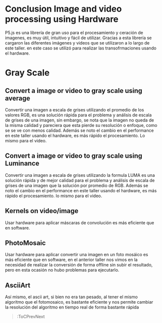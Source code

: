 # Conclusion Image and video processing using Hardware

P5.js es una librería de gran uso para el procesamiento y ceración de imagenes, es muy útil, intuitivo y fácil de utilizar. Gracias a esta librería se cargaron las diferentes imágenes y videos que se utilizaron a lo largo de este taller. en este caso se utilizó para realizar las transofrmaciones usando el hardware.

# Gray Scale
## Convert a image or video to gray scale using average
Convertir una imagen a escala de grises utilizando el promedio de los valores RGB, es una solución rápida para el  problema  y análisis de escala de grises de una imagen, sin embargo, se nota que la imagen no queda de la misma calidad y pareciera que esta pierde su resolución o enfoque, como se se ve con menos calidad. Además se noto el cambio en el performance en este taller usando el hardware, es más rápido el procesamiento. Lo mismo para el video.

## Convert a image or video to gray scale using Luminance
Convertir una imagen a escala de grises utilizando la formula LUMA es una solución rápida y de mejor calidad para el problema y análisis de escala de grises de una imagen que la solución por promedio de RGB. Además se noto el cambio en el performance en este taller usando el hardware, es más rápido el procesamiento. lo mismo para el video.

## Kernels on video/image
Usar hardware para aplicar máscaras de convolución es más eficiente que en software.

## PhotoMosaic
Usar hardware para aplicar convertir una imagen en un foto mosáico es más eficiente que en software, en el anterior taller nos vimos en la necesidad de realizar la conversión de forma offline sin subir el resultado, pero en esta ocasión no hubo problemas para ejecutarlo.

## AsciiArt
Así mismo, el ascii art, si bien no era tan pesado, al tener el mismo algoritmo que el fotomosaico, es bastante eficiente y nos permite cambiar la resolución del algoritmo en tiempo real de forma bastante rápida



> :ToCPrevNext  